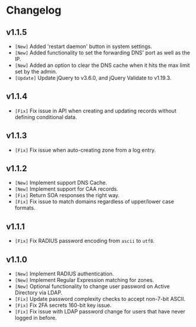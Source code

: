 # Changelog

## v1.1.5

* `[New]` Added 'restart daemon' button in system settings.
* `[New]` Added functionality to set the forwarding DNS' port as well as the IP.
* `[New]` Added an option to clear the DNS cache when it hits the max limit set by the admin.
* `[Update]` Update jQuery to v3.6.0, and jQuery Validate to v1.19.3.

## v1.1.4

* `[Fix]` Fix issue in API when creating and updating records without defining conditional data.

## v1.1.3

* `[Fix]` Fix issue when auto-creating zone from a log entry.

## v1.1.2

* `[New]` Implement support DNS Cache.
* `[New]` Implement support for CAA records.
* `[Fix]` Return SOA responses the right way.
* `[Fix]` Fix issue to match domains regardless of upper/lower case formats.

## v1.1.1

* `[Fix]` Fix RADIUS password encoding from `ascii` to `utf8`.

## v1.1.0

* `[New]` Implement RADIUS authentication.
* `[New]` Implement Regular Expression matching for zones.
* `[New]` Optional functionality to change user password on Active Directory via LDAP.
* `[Fix]` Update password complexity checks to accept non-7-bit ASCII.
* `[Fix]` Fix 2FA secrets 160-bit key issue.
* `[Fix]` Fix issue with LDAP password change for users that have never logged in before.
